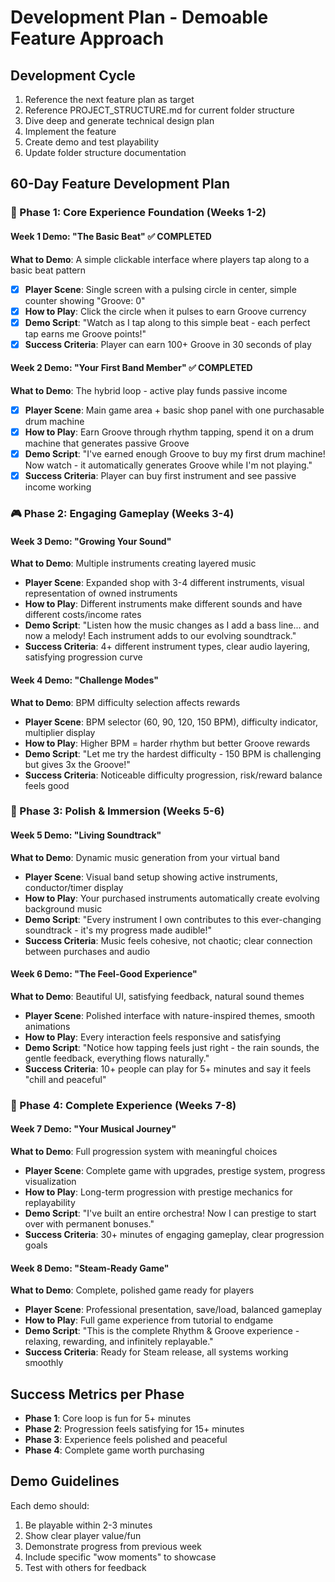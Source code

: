 # Development Plan - Demoable Feature Approach

## Development Cycle
1. Reference the next feature plan as target
2. Reference PROJECT_STRUCTURE.md for current folder structure  
3. Dive deep and generate technical design plan
4. Implement the feature
5. Create demo and test playability
6. Update folder structure documentation

## 60-Day Feature Development Plan

### 🎵 Phase 1: Core Experience Foundation (Weeks 1-2)

#### Week 1 Demo: "The Basic Beat" ✅ COMPLETED
**What to Demo**: A simple clickable interface where players tap along to a basic beat pattern
- [x] **Player Scene**: Single screen with a pulsing circle in center, simple counter showing "Groove: 0"
- [x] **How to Play**: Click the circle when it pulses to earn Groove currency
- [x] **Demo Script**: "Watch as I tap along to this simple beat - each perfect tap earns me Groove points!"
- [x] **Success Criteria**: Player can earn 100+ Groove in 30 seconds of play

#### Week 2 Demo: "Your First Band Member" ✅ COMPLETED
**What to Demo**: The hybrid loop - active play funds passive income
- [x] **Player Scene**: Main game area + basic shop panel with one purchasable drum machine
- [x] **How to Play**: Earn Groove through rhythm tapping, spend it on a drum machine that generates passive Groove
- [x] **Demo Script**: "I've earned enough Groove to buy my first drum machine! Now watch - it automatically generates Groove while I'm not playing."
- [x] **Success Criteria**: Player can buy first instrument and see passive income working

### 🎮 Phase 2: Engaging Gameplay (Weeks 3-4)

#### Week 3 Demo: "Growing Your Sound" 
**What to Demo**: Multiple instruments creating layered music
- **Player Scene**: Expanded shop with 3-4 different instruments, visual representation of owned instruments
- **How to Play**: Different instruments make different sounds and have different costs/income rates
- **Demo Script**: "Listen how the music changes as I add a bass line... and now a melody! Each instrument adds to our evolving soundtrack."
- **Success Criteria**: 4+ different instrument types, clear audio layering, satisfying progression curve

#### Week 4 Demo: "Challenge Modes"
**What to Demo**: BPM difficulty selection affects rewards
- **Player Scene**: BPM selector (60, 90, 120, 150 BPM), difficulty indicator, multiplier display
- **How to Play**: Higher BPM = harder rhythm but better Groove rewards
- **Demo Script**: "Let me try the hardest difficulty - 150 BPM is challenging but gives 3x the Groove!"
- **Success Criteria**: Noticeable difficulty progression, risk/reward balance feels good

### 🌟 Phase 3: Polish & Immersion (Weeks 5-6)

#### Week 5 Demo: "Living Soundtrack"
**What to Demo**: Dynamic music generation from your virtual band
- **Player Scene**: Visual band setup showing active instruments, conductor/timer display
- **How to Play**: Your purchased instruments automatically create evolving background music
- **Demo Script**: "Every instrument I own contributes to this ever-changing soundtrack - it's my progress made audible!"
- **Success Criteria**: Music feels cohesive, not chaotic; clear connection between purchases and audio

#### Week 6 Demo: "The Feel-Good Experience"
**What to Demo**: Beautiful UI, satisfying feedback, natural sound themes
- **Player Scene**: Polished interface with nature-inspired themes, smooth animations
- **How to Play**: Every interaction feels responsive and satisfying
- **Demo Script**: "Notice how tapping feels just right - the rain sounds, the gentle feedback, everything flows naturally."
- **Success Criteria**: 10+ people can play for 5+ minutes and say it feels "chill and peaceful"

### 🚀 Phase 4: Complete Experience (Weeks 7-8)

#### Week 7 Demo: "Your Musical Journey"
**What to Demo**: Full progression system with meaningful choices
- **Player Scene**: Complete game with upgrades, prestige system, progress visualization
- **How to Play**: Long-term progression with prestige mechanics for replayability
- **Demo Script**: "I've built an entire orchestra! Now I can prestige to start over with permanent bonuses."
- **Success Criteria**: 30+ minutes of engaging gameplay, clear progression goals

#### Week 8 Demo: "Steam-Ready Game"
**What to Demo**: Complete, polished game ready for players
- **Player Scene**: Professional presentation, save/load, balanced gameplay
- **How to Play**: Full game experience from tutorial to endgame
- **Demo Script**: "This is the complete Rhythm & Groove experience - relaxing, rewarding, and infinitely replayable."
- **Success Criteria**: Ready for Steam release, all systems working smoothly

## Success Metrics per Phase
- **Phase 1**: Core loop is fun for 5+ minutes
- **Phase 2**: Progression feels satisfying for 15+ minutes  
- **Phase 3**: Experience feels polished and peaceful
- **Phase 4**: Complete game worth purchasing

## Demo Guidelines
Each demo should:
1. Be playable within 2-3 minutes
2. Show clear player value/fun
3. Demonstrate progress from previous week
4. Include specific "wow moments" to showcase
5. Test with others for feedback